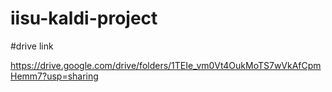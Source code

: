 # iisu-kaldi-project




#drive link

https://drive.google.com/drive/folders/1TEIe_vm0Vt4OukMoTS7wVkAfCpmHemm7?usp=sharing
